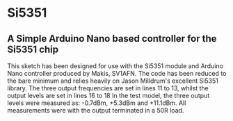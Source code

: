 # Si5351
## A Simple Arduino Nano based controller for the Si5351 chip

This sketch has been designed for use with the Si5351 module and Arduino Nano controller produced by Makis, SV1AFN. The code has been reduced to the bare minimum and relies heavily on Jason Milldrum's excellent Si5351 library.
The three output frequencies are set in lines 11 to 13, whilst the output levels are set in lines 16 to 18
In the test model, the three output levels were measured as: -0.7dBm, +5.3dBm and +11.1dBm. All measurements were with the output terminated in a 50R load.

